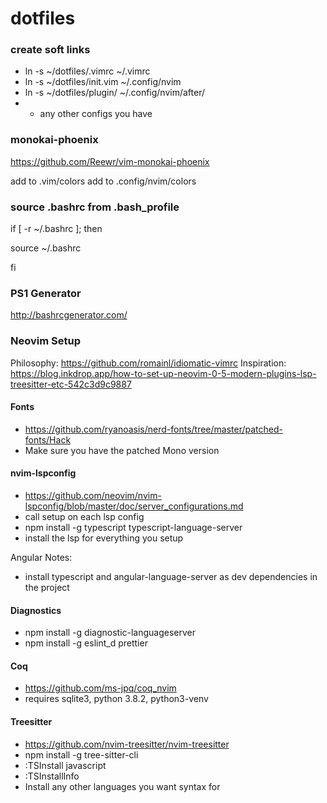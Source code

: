 # dotfiles

### create soft links

- ln -s ~/dotfiles/.vimrc ~/.vimrc
- ln -s ~/dotfiles/init.vim ~/.config/nvim
- ln -s ~/dotfiles/plugin/ ~/.config/nvim/after/
- - any other configs you have

### monokai-phoenix

https://github.com/Reewr/vim-monokai-phoenix

add to .vim/colors
add to .config/nvim/colors

### source .bashrc from .bash_profile

if [ -r ~/.bashrc ]; then

source ~/.bashrc

fi

### PS1 Generator

http://bashrcgenerator.com/

### Neovim Setup

Philosophy: https://github.com/romainl/idiomatic-vimrc
Inspiration: https://blog.inkdrop.app/how-to-set-up-neovim-0-5-modern-plugins-lsp-treesitter-etc-542c3d9c9887

#### Fonts

- https://github.com/ryanoasis/nerd-fonts/tree/master/patched-fonts/Hack
- Make sure you have the patched Mono version

#### nvim-lspconfig

- https://github.com/neovim/nvim-lspconfig/blob/master/doc/server_configurations.md
- call setup on each lsp config
- npm install -g typescript typescript-language-server
- install the lsp for everything you setup

Angular Notes:

- install typescript and angular-language-server as dev dependencies in the project

#### Diagnostics

- npm install -g diagnostic-languageserver
- npm install -g eslint_d prettier

#### Coq

- https://github.com/ms-jpq/coq_nvim
- requires sqlite3, python 3.8.2, python3-venv

#### Treesitter

- https://github.com/nvim-treesitter/nvim-treesitter
- npm install -g tree-sitter-cli
- :TSInstall javascript
- :TSInstallInfo
- Install any other languages you want syntax for
